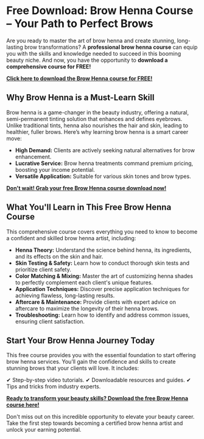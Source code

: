 # Free Download: Brow Henna Course – Your Path to Perfect Brows

Are you ready to master the art of brow henna and create stunning, long-lasting brow transformations? A **professional brow henna course** can equip you with the skills and knowledge needed to succeed in this booming beauty niche. And now, you have the opportunity to **download a comprehensive course for FREE!**

[**Click here to download the Brow Henna course for FREE!**](https://udemywork.com/brow-henna-course)

## Why Brow Henna is a Must-Learn Skill

Brow henna is a game-changer in the beauty industry, offering a natural, semi-permanent tinting solution that enhances and defines eyebrows. Unlike traditional tints, henna also nourishes the hair and skin, leading to healthier, fuller brows. Here’s why learning brow henna is a smart career move:

*   **High Demand:** Clients are actively seeking natural alternatives for brow enhancement.
*   **Lucrative Service:** Brow henna treatments command premium pricing, boosting your income potential.
*   **Versatile Application:** Suitable for various skin tones and brow types.

[**Don't wait! Grab your free Brow Henna course download now!**](https://udemywork.com/brow-henna-course)

## What You'll Learn in This Free Brow Henna Course

This comprehensive course covers everything you need to know to become a confident and skilled brow henna artist, including:

*   **Henna Theory:** Understand the science behind henna, its ingredients, and its effects on the skin and hair.
*   **Skin Testing & Safety:** Learn how to conduct thorough skin tests and prioritize client safety.
*   **Color Matching & Mixing:** Master the art of customizing henna shades to perfectly complement each client's unique features.
*   **Application Techniques:** Discover precise application techniques for achieving flawless, long-lasting results.
*   **Aftercare & Maintenance:** Provide clients with expert advice on aftercare to maximize the longevity of their henna brows.
*   **Troubleshooting:** Learn how to identify and address common issues, ensuring client satisfaction.

## Start Your Brow Henna Journey Today

This free course provides you with the essential foundation to start offering brow henna services. You’ll gain the confidence and skills to create stunning brows that your clients will love. It includes:

✔ Step-by-step video tutorials.
✔ Downloadable resources and guides.
✔ Tips and tricks from industry experts.

[**Ready to transform your beauty skills? Download the free Brow Henna course here!**](https://udemywork.com/brow-henna-course)

Don't miss out on this incredible opportunity to elevate your beauty career. Take the first step towards becoming a certified brow henna artist and unlock your earning potential.
